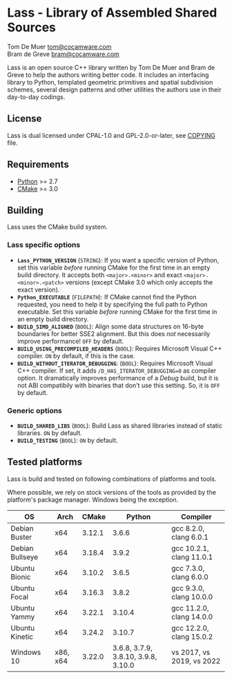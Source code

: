 Lass - Library of Assembled Shared Sources
==========================================

Tom De Muer <tom@cocamware.com>  
Bram de Greve <bram@cocamware.com>

Lass is an open source C++ library written by Tom De Muer and Bram de Greve to
help the authors writing better code. It includes an interfacing library to 
Python, templated geometric primitives and spatial subdivision schemes, several
design patterns and other utilities the authors use in their day-to-day 
codings.


License
-------

Lass is dual licensed under CPAL-1.0 and GPL-2.0-or-later, see 
[COPYING](./COPYING) file.


Requirements
------------

-   [Python](https://www.python.org/) >= 2.7
-   [CMake](https://cmake.org/) >= 3.0


Building
--------

Lass uses the CMake build system.

### Lass specific options

-   **`Lass_PYTHON_VERSION`** (`STRING`): If you want a specific version of
    Python, set this variable *before* running CMake for the first time
    in an empty build directory. It accepts both `<major>.<minor>` and exact
    `<major>.<minor>.<patch>` versions (except CMake 3.0 which only accepts the
    exact version).
-   **`Python_EXECUTABLE`** (`FILEPATH`): If CMake cannot find the Python
    requested, you need to help it by specifying the full path to Python
    executable. Set this variable *before* running CMake for the first time
    in an empty build directory.
-   **`BUILD_SIMD_ALIGNED`** (`BOOL`): Align some data structures on 16-byte
    boundaries for better SSE2 alignment. But this does *not* necessarily
    improve performance! `OFF` by default.
-   **`BUILD_USING_PRECOMPILED_HEADERS`** (`BOOL`): Requires Microsoft Visual
    C++ compiler. `ON` by default, if this is the case.
-   **`BUILD_WITHOUT_ITERATOR_DEBUGGING`**: (`BOOL`): Requires Microsoft Visual
    C++ compiler. If set, it adds `/D_HAS_ITERATOR_DEBUGGING=0` as compiler
    option. It dramatically improves performance of a *Debug* build, but it
    is not ABI compatibily with binaries that don't use this setting. So, it is
    `OFF` by default.

### Generic options

-   **`BUILD_SHARED_LIBS`** (`BOOL`): Build Lass as shared libraries instead
    of static libraries. `ON` by default.
-   **`BUILD_TESTING`** (`BOOL`): `ON` by default.


Tested platforms
----------------

Lass is build and tested on following combinations of platforms and tools.

Where possible, we rely on stock versions of the tools as provided by the
platform's package manager. Windows being the exception.

| OS               | Arch     | CMake  | Python                              | Compiler                  |
|------------------|----------|--------|-------------------------------------|---------------------------|
| Debian Buster    | x64      | 3.12.1 | 3.6.6                               | gcc 8.2.0, clang 6.0.1    |
| Debian Bullseye  | x64      | 3.18.4 | 3.9.2                               | gcc 10.2.1, clang 11.0.1  |
| Ubuntu Bionic    | x64      | 3.10.2 | 3.6.5                               | gcc 7.3.0, clang 6.0.0    |
| Ubuntu Focal     | x64      | 3.16.3 | 3.8.2                               | gcc 9.3.0, clang 10.0.0   |
| Ubuntu Yammy     | x64      | 3.22.1 | 3.10.4                              | gcc 11.2.0, clang 14.0.0  |
| Ubuntu Kinetic   | x64      | 3.24.2 | 3.10.7                              | gcc 12.2.0, clang 15.0.2  |
| Windows 10       | x86, x64 | 3.22.0 | 3.6.8, 3.7.9, 3.8.10, 3.9.8, 3.10.0 | vs 2017, vs 2019, vs 2022 |
